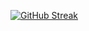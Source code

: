 [![GitHub Streak](https://streak-stats.demolab.com/JohnNtirintis=DenverCoder1)](https://git.io/streak-stats)


